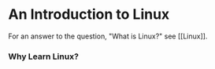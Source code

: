 

# An Introduction to Linux


For an answer to the question, "What is Linux?" see [[Linux]].

### Why Learn Linux?
